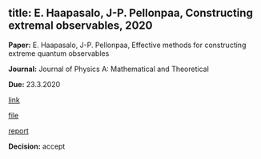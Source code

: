 title: E. Haapasalo, J-P. Pellonpaa, Constructing extremal observables, 2020
---
**Paper:** E. Haapasalo, J-P. Pellonpaa, Effective methods for constructing extreme quantum observables

**Journal:** Journal of Physics A: Mathematical and Theoretical

**Due:** 23.3.2020

[link](https://mc04.manuscriptcentral.com/jphysa-iop)

[file](haapasalo2020/file.pdf)

[report](haapasalo2020/report.pdf)

**Decision:** accept
